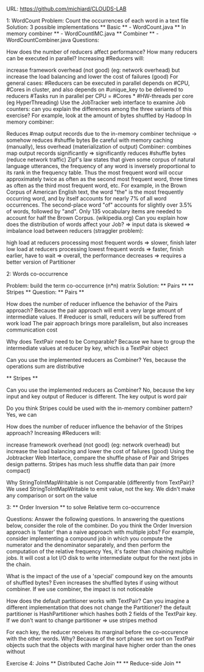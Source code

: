 

URL: https://github.com/michiard/CLOUDS-LAB

 1: WordCount
Problem: Count the occurrences of each word in a text file
Solution: 3 possible implementations
** Basic ** - WordCount.java
** In memory combiner ** - WordCountIMC.java
** Combiner ** - WordCountCombiner.java
Questions:

How does the number of reducers affect performance? How many reducers can be executed in parallel? Increasing #Reducers will:

increase framework overhead (not good) (eg: network overhead)
but increase the load balancing and lower the cost of failures (good) For general cases: #Reducers can be executed in parallel depends on #CPU, #Cores in cluster, and also depends on #unique_key to be delivered to reducers #Tasks run in parallel per CPU = #Cores * #HW-threads per core (eg HyperThreading)
Use the JobTracker web interface to examine Job counters: can you explain the differences among the three variants of this exercise? For example, look at the amount of bytes shuffled by Hadoop In memory combiner:

Reduces #map output records due to the in-memory combiner technique -> somehow reduces #shuffle bytes
Be careful with memory caching (manually), less overhead (materialization of output) Combiner:
combines map output records significantly => significantly reduces #shuffle bytes (reduce network traffic)
Zipf's law states that given some corpus of natural language utterances, the frequency of any word is inversely proportional to its rank in the frequency table. Thus the most frequent word will occur approximately twice as often as the second most frequent word, three times as often as the third most frequent word, etc. For example, in the Brown Corpus of American English text, the word "the" is the most frequently occurring word, and by itself accounts for nearly 7% of all word occurrences. The second-place word "of" accounts for slightly over 3.5% of words, followed by "and". Only 135 vocabulary items are needed to account for half the Brown Corpus. (wikipedia.org) Can you explain how does the distribution of words affect your Job? => input data is skewed => imbalance load between reducers (straggler problem):

high load at reducers processing most frequent words => slower, finish later
low load at reducers processing lowest frequent words => faster, finish earlier, have to wait => overall, the performance decreases => requires a better version of Partitioner

2: Words co-occurrence

Problem: build the term co-occurrence (n*n) matrix
Solution:
** Pairs **
** Stripes **
Question: ** Pairs **

How does the number of reducer influence the behavior of the Pairs approach? Because the pair approach will emit a very large amount of intermediate values. If #reducer is small, reducers will be suffered from work load The pair approach brings more parallelism, but also increases communication cost

Why does TextPair need to be Comparable? Because we have to group the intermediate values at reducer by key, which is a TextPair object

Can you use the implemented reducers as Combiner? Yes, because the operations sum are distributive

** Stripes **

Can you use the implemented reducers as Combiner? No, because the key input and key output of Reducer is different. The key output is word pair

Do you think Stripes could be used with the in-memory combiner pattern? Yes, we can

How does the number of reducer influence the behavior of the Stripes approach? Increasing #Reducers will:

increase framework overhead (not good) (eg: network overhead)
but increase the load balancing and lower the cost of failures (good)
Using the Jobtracker Web Interface, compare the shuffle phase of Pair and Stripes design patterns. Stripes has much less shuffle data than pair (more compact)

Why StringToIntMapWritable is not Comparable (differently from TextPair)? We used StringToIntMapWritable to emit value, not the key. We didn't make any comparison or sort on the value

3: ** Order Inversion ** to solve Relative term co-occurrence

Questions: Answer the following questions. In answering the questions below, consider the role of the combiner.
Do you think the Order Inversion approach is 'faster' than a naive approach with multiple jobs? For example, consider implementing a compound job in which you compute the numerator and the denominator separately, and then perform the computation of the relative frequency Yes, it's faster than chaining multiple jobs. It will cost a lot I/O disk to write intermediate output for the next jobs in the chain.

What is the impact of the use of a 'special' compound key on the amounts of shuffled bytes? Even increases the shuffled bytes if using without combiner. If we use combiner, the impact is not noticeable

How does the default partitioner works with TextPair? Can you imagine a different implementation that does not change the Partitioner? the default partitioner is HashPartitioner which hashes both 2 fields of the TextPair key. If we don't want to change partitioner => use stripes method

For each key, the reducer receives its marginal before the co-occurence with the other words. Why? Because of the sort phase: we sort on TextPair objects such that the objects with marginal have higher order than the ones without

Exercise 4: Joins
** Distributed Cache Join **
** Reduce-side Join **
